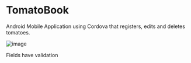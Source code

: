 # TomatoBook
Android Mobile Application using Cordova that registers, edits and deletes tomatoes.

![image](https://user-images.githubusercontent.com/32435352/56853516-247ea080-68f7-11e9-8cf9-89c293f96587.png)

Fields have validation



